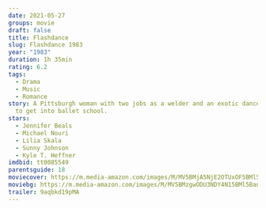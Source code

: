 ```yaml
---
date: 2021-05-27
groups: movie
draft: false
title: Flashdance
slug: Flashdance 1983
year: "1983"
duration: 1h 35min
rating: 6.2
tags:
  - Drama
  - Music
  - Romance
story: A Pittsburgh woman with two jobs as a welder and an exotic dancer wants
  to get into ballet school.
stars:
  - Jennifer Beals
  - Michael Nouri
  - Lilia Skala
  - Sunny Johnson
  - Kyle T. Heffner
imdbid: tt0085549
parentsguide: 18
moviecover: https://m.media-amazon.com/images/M/MV5BMjA5NjE2OTUxOF5BMl5BanBnXkFtZTgwNDE1NDIxMDE@._V1_FMjpg_UX338_.jpg
moviebg: https://m.media-amazon.com/images/M/MV5BMzgwODU3NDY4N15BMl5BanBnXkFtZTcwMDAzMTkxNA@@._V1_FMjpg_UX1280_.jpg
trailer: 9aqbkd19pMA
---
```

